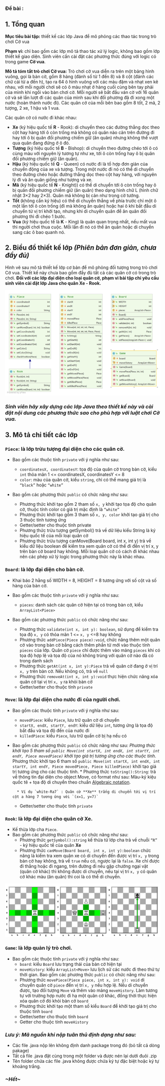 ### Đề bài :

## 1. Tổng quan

**Mục tiêu bài tập:** thiết kế các lớp Java để mô phỏng các thao tác trong trò chơi Cờ vua

**Phạm vi:** chỉ bao gồm các lớp mô tả thao tác xử lý logic, không bao gồm lớp thiết kế giao diện. Sinh viên cần cài đặt các phương thức đúng với logic có trong game **Cờ vua**.

**Mô tả tóm tắt trò chơi Cờ vua:** Trò chơi cờ vua diễn ra trên một bảng hình vuông, gọi là bàn cờ, gồm 8 hàng (đánh số từ 1 đến 8) và 8 cột (đánh các chữ cái từ a đến h), tạo ra 64 ô hình vuông với các màu đậm và nhạt xen kẽ nhau, với mỗi người chơi sẽ có ô màu nhạt ở hàng cuối cùng bên tay phải của mình khi ngồi vào bàn chơi cờ. Mỗi người sẽ bắt đầu ván cờ với 16 quân cờ và sẽ lần lượt đi các quân của mình sau khi đối phương đã đi xong một nước (hoàn thành nước đi). Các quân cờ của mỗi bên bao gồm 8 tốt, 2 mã, 2 tượng, 2 xe, 1 hậu và 1 vua.

Các quân cờ có nước đi khác nhau:

- **Xe** (ký hiệu quốc tế **R** - Rook): di chuyển theo các đường thẳng dọc theo cột hay hàng tới ô còn trống mà không có quân nào cản trên đường đi hay tới ô bị quân đối phương chiếm giữ (ăn quân) nhưng không thể vượt qua quân đang đứng ở ô đó.
- **Tượng** (ký hiệu quốc tế **B** - Bishop): di chuyển theo đường chéo tới ô có cùng màu với nguyên lý tương tự như xe, tới ô còn trống hay ô bị quân đối phương chiếm giữ (ăn quân).
- **Hậu** (ký hiệu quốc tế **Q** - Queen) có nước đi là tổ hợp đơn giản của chuyển động của xe và tượng. Trong một nước đi nó có thể di chuyển theo đường chéo hoặc đường thẳng dọc theo cột hay hàng, với nguyên lý đi và ăn quân giống như tượng và xe.
- **Mã** (ký hiệu quốc tế **N** - Knight)) có thể di chuyển tới ô còn trống hay ô bị quân đối phương chiếm giữ (ăn quân) theo dạng hình chữ L (hình chữ nhật 3×2 hay 2×3). Quân mã không bị cản như trong cờ tướng.
- **Tốt** (không cần ký hiệu) có thể di chuyển thẳng về phía trước chỉ một ô một lần tới ô còn trống (đi mà không ăn quân) hoặc hai ô khi bắt đầu di chuyển từ vị trí khởi tạo, nhưng khi di chuyển quân để ăn quân đối phương thì đi chéo 1 bước.
- **Vua** (ký hiệu quốc tế là **K** - King) là quân quan trọng nhất, nếu mất vua thì người chơi thua cuộc. Mỗi lần đi nó có thể ăn quân hoặc di chuyển sang các ô bao quanh nó.

## 2. Biểu đồ thiết kế lớp _(Phiên bản đơn giản, chưa đầy đủ)_

Hình vẽ sau mô tả thiết kế lớp cơ bản để mô phỏng đối tượng trong trò chơi Cờ vua. Thiết kế này chưa bao gồm đầy đủ tất cả các quân cờ có trong trò chơi. **Đối với các lớp đại diện cho loại quân cờ, phạm vi bài tập chỉ yêu cầu sinh viên cài đặt lớp Java cho quân Xe - Rook.**

![aWOSWK0.png](images/aWOSWK0.png)

### _Sinh viên hãy xây dựng các lớp Java theo thiết kế này và cài đặt nội dung các phương thức sao cho phù hợp với luật chơi Cờ vua._

## 3. Mô tả chi tiết các lớp

### `Piece`: là lớp trừu tượng đại diện cho các quân cờ.

- Bao gồm các thuộc tính `private` với ý nghĩa như sau:
    - `coordinatesX, coordinatesY`: tọa độ của quân cờ trong bàn cờ, kiểu `int` thỏa mãn 1 <= coordinatesX, coordinatesY <= 8
    - `color`: màu của quân cờ, kiểu `string`, chỉ có thể mang giá trị là `“black”` hoặc `“white”`

- Bao gồm các phương thức `public` có chức năng như sau:
    - Phương thức khởi tạo gồm 2 tham số `x, y` khởi tạo tọa độ cho quân cờ, thuộc tính color có giá trị mặc định là `“white”`
    - Phương thức khởi tạo gồm 3 tham số `x, y, color` khởi tạo giá trị cho 3 thuộc tính tương ứng
    - Getter/setter cho thuộc tính private
    - Phương thức trừu tượng getSymbol() trả về dữ liệu kiểu String là ký hiệu quốc tế của mỗi loại quân cờ
    - Phương thức trừu tượng canMove(Board board, int x, int y) trả về kiểu dữ liệu boolean để kiểm tra xem quân cờ có thể đi đến vị trí x, y trên bàn cờ board hay không. Mỗi loại quân cờ có cách đi khác nhau nên các phép xử lý logic trong phương thức này là khác nhau.

### `Board`: là lớp đại diện cho bàn cờ.

- Khai báo 2 hằng số WIDTH = 8, HEIGHT = 8 tương ứng với số cột và số hàng của bàn cờ.

- Bao gồm các thuộc tính `private` với ý nghĩa như sau:
    - `pieces`: danh sách các quân cờ hiện tại có trong bàn cờ, kiểu `ArrayList<Piece>`

- Bao gồm các phương thức `public` có chức năng như sau:
    - Phương thức `validate(int x, int y): boolean`, sử dụng để kiểm tra tọa độ `x, y` có thỏa mãn 1 <= `x, y` <=8 hay không
    - Phương thức `addPiece(Piece piece):void`, chức năng thêm một quân cờ vào trong bàn cờ bằng cách thêm phần tử mới vào thuộc tính `pieces` của lớp. Quân cờ `piece` chỉ được thêm vào mảng `pieces` khi có tọa độ hợp lệ và tọa độ của nó không trùng với quân cờ nào đã có trong danh sách
    - Phương thức `getAt(int x, int y):Piece` trả về quân cờ đang ở vị trí `x, y` trên bàn cờ. Nếu không có, trả về `null`
    - Phương thức `removeAt(int x, int y):void` thực hiện chức năng xóa quân cờ tại vị trí `x, y` ra khỏi bàn cờ
    - Getter/setter cho thuộc tính `private`

### `Move`: là lớp đại diện cho nước đi của người chơi.

- Bao gồm các thuộc tính `private` với ý nghĩa như sau:
    - `movedPiece`: kiểu `Piece`, lưu trữ quân cờ di chuyển
    - `startX, endX, startY, endY`: kiểu dữ liệu `int`, tương ứng là tọa độ bắt đầu và tọa độ đến của nước đi
    - `killedPiece`: kiểu `Piece`, lưu trữ quần cờ bị hạ nếu có

- Bao gồm các phương thức `public` có chức năng như sau: _Phương thức khởi tạo 5 tham số `public Move(int startX, int endX, int startY, int endY, Piece movedPiece)` khởi tạo giá trị tương ứng cho các thuộc tính_. Phương thức khởi tạo 6 tham số `public Move(int startX, int endX, int startY, int endY, Piece movedPiece, Piece killedPiece)` khởi tạo giá trị tương ứng cho các thuộc tính. * Phương thức `toString():String`: trả về thông tin đại diện cho object Move, có format như sau: Màu-ký kiệu quốc tê + tọa độ di chuyển theo chuẩn [Algebraic notation](https://en.wikipedia.org/wiki/Algebraic_notation_(chess)#:~:text=Algebraic%20notation%20(or%20AN)%20is,books%2C%20magazines%2C%20and%20newspapers).

        * Ví dụ `white-Ra7` : Quân cờ **Xe** trắng di chuyển tới vị trí cột a hàng 7 tương ứng với `(x=1, y=7)`

  * Getter/setter cho thuộc tính `private`

### `Rook`: là lớp đại diện cho quân cờ Xe.

- Kế thừa lớp cha `Piece`.
- Bao gồm các phương thức `public` có chức năng như sau:
    - Phương thức `getSymbol():string` kế thừa từ lớp cha trả về chuỗi `“R”` - ký hiệu quốc tế của quân **Xe**
    - Phương thức `canMove(Board board, int x, int y):boolean` chức năng là kiểm tra xem quân xe có di chuyển đến được vị trí `x, y` trong bàn cờ hay không, trả về `true` nếu có, ngược lại là `false`. Xe chỉ được đi thẳng hoặc đi ngang, trên đường đi nếu gặp chướng ngại vật (quân cờ khác) thì không được di chuyển, nếu tại vị trí `x, y` có quân cờ khác màu (ăn quân) thì coi là có thể di chuyển. 

![LDx8bbr.png](images/LDx8bbr.png)

### `Game`: là lớp quản lý trò chơi.

- Bao gồm các thuộc tính `private` với ý nghĩa như sau:
    - `board`: kiểu `Board` lưu trạng thái của bàn cờ hiện tại
    - `moveHistory`: kiểu `ArrayList<Move>` lưu lịch sử các nước đi theo thứ tự thời gian.
Bao gồm các phương thức `public` có chức năng như sau:
    - Phương thức `movePiece(Piece piece, int x, int y): void` di chuyển quân cờ `piece` đến vị trí `x, y` nếu hợp lệ. Nếu di chuyển được, tạo đối tượng `Move` và thêm vào mảng `moveHistory`. Làm tương tự với trường hợp nước đi hạ một quân cờ khác, đồng thời thực hiện xóa quân cờ đó khỏi bàn cờ `board`
    - Phương thức khởi tạo một tham số kiểu `Board` để khởi tạo giá trị cho thuộc tính `board`
    - Getter/setter cho thuộc tính `board`
    - Getter cho thuộc tính `moveHistory`

### _Lưu ý: Mã nguồn khi nộp tuân thủ định dạng như sau:_

- Các file .java nộp lên không định danh package trong đó (bỏ tất cả dòng pakage)
- Tất cả file .java đặt cùng trong một folder và được nén lại dưới đuôi .zip
- Tên folder chứa các file .java không được chứa ký tự đặc biệt hoặc ký tự khoảng trắng.

### _~Hết~_